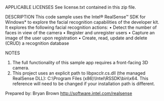APPLICABLE LICENSES
See license.txt contained in this zip file.

DESCRIPTION
This code sample uses the Intel® RealSense™ SDK for Windows* to explore the facial recognition capabilities of the developer kit. It explores the following facial recognition actions:
• Detect the number of faces in view of the camera
• Register and unregister users
• Capture an image of the user upon registration
• Create, read, update and delete (CRUD) a recognition database

NOTES
1. The full functionality of this sample app requires a front-facing 3D camera.
2. This project uses an explicit path to libpxcclr.cs.dll (the managed RealSense DLL): C:\Program Files (x86)\Intel\RSSDK\bin\x64. This reference will need to be changed if your installation path is different.

Prepared by: Bryan Brown
http://software.intel.com/realsense
